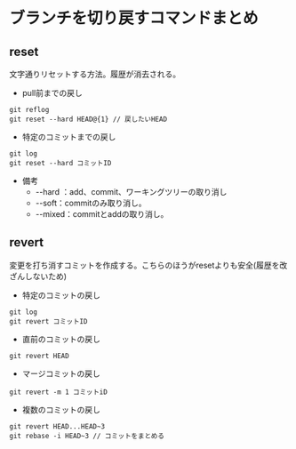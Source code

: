 # ブランチを切り戻すコマンドまとめ

## reset
文字通りリセットする方法。履歴が消去される。
- pull前までの戻し
```
git reflog
git reset --hard HEAD@{1} // 戻したいHEAD
```

- 特定のコミットまでの戻し
```
git log
git reset --hard コミットID
```

- 備考
    - --hard ：add、commit、ワーキングツリーの取り消し
    - --soft：commitのみ取り消し。
    - --mixed：commitとaddの取り消し。


## revert
変更を打ち消すコミットを作成する。こちらのほうがresetよりも安全(履歴を改ざんしないため)

- 特定のコミットの戻し
```
git log
git revert コミットID
```
- 直前のコミットの戻し
```
git revert HEAD 
```
- マージコミットの戻し
```
git revert -m 1 コミットiD
```
- 複数のコミットの戻し
```
git revert HEAD...HEAD~3
git rebase -i HEAD~3 // コミットをまとめる
```
